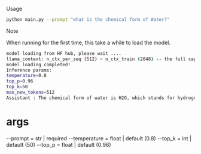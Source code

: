 

Usage
```bash
python main.py --prompt "what is the chemical form of Water?"

```

> [!NOTE]
> When running for the first time, this take a while to load the model.

```bash
model loading from HF hub, please wait ....
llama_context: n_ctx_per_seq (512) < n_ctx_train (2048) -- the full capacity of the model will not be utilized
model loading completed!
Inference params:
temperature=0.8
top_p=0.96
top_k=50
max_new_tokens=512
Assistant : The chemical form of water is H2O, which stands for hydrogen (H) and oxygen (O). Hydrogen and oxygen are the two atoms that make up water molecules.
```

args
====
--prompt = str | required
--temperature = float | default (0.8)
--top_k = int | default (50)
--top_p = float | default (0.96)


